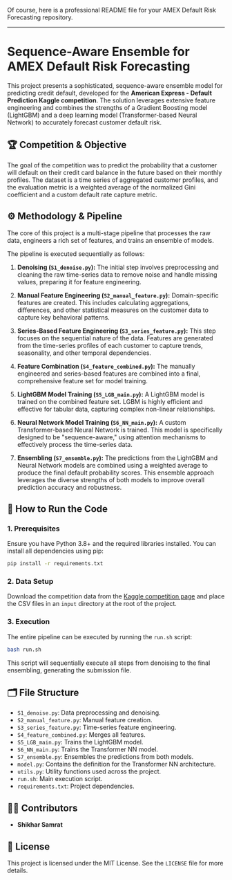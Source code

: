 Of course, here is a professional README file for your AMEX Default Risk Forecasting repository.

-----

# Sequence-Aware Ensemble for AMEX Default Risk Forecasting

This project presents a sophisticated, sequence-aware ensemble model for predicting credit default, developed for the **American Express - Default Prediction Kaggle competition**. The solution leverages extensive feature engineering and combines the strengths of a Gradient Boosting model (LightGBM) and a deep learning model (Transformer-based Neural Network) to accurately forecast customer default risk.

## 🏆 Competition & Objective

The goal of the competition was to predict the probability that a customer will default on their credit card balance in the future based on their monthly profiles. The dataset is a time series of aggregated customer profiles, and the evaluation metric is a weighted average of the normalized Gini coefficient and a custom default rate capture metric.

## ⚙️ Methodology & Pipeline

The core of this project is a multi-stage pipeline that processes the raw data, engineers a rich set of features, and trains an ensemble of models.

The pipeline is executed sequentially as follows:

1.  **Denoising (`S1_denoise.py`):** The initial step involves preprocessing and cleaning the raw time-series data to remove noise and handle missing values, preparing it for feature engineering.

2.  **Manual Feature Engineering (`S2_manual_feature.py`):** Domain-specific features are created. This includes calculating aggregations, differences, and other statistical measures on the customer data to capture key behavioral patterns.

3.  **Series-Based Feature Engineering (`S3_series_feature.py`):** This step focuses on the sequential nature of the data. Features are generated from the time-series profiles of each customer to capture trends, seasonality, and other temporal dependencies.

4.  **Feature Combination (`S4_feature_combined.py`):** The manually engineered and series-based features are combined into a final, comprehensive feature set for model training.

5.  **LightGBM Model Training (`S5_LGB_main.py`):** A LightGBM model is trained on the combined feature set. LGBM is highly efficient and effective for tabular data, capturing complex non-linear relationships.

6.  **Neural Network Model Training (`S6_NN_main.py`):** A custom Transformer-based Neural Network is trained. This model is specifically designed to be "sequence-aware," using attention mechanisms to effectively process the time-series data.

7.  **Ensembling (`S7_ensemble.py`):** The predictions from the LightGBM and Neural Network models are combined using a weighted average to produce the final default probability scores. This ensemble approach leverages the diverse strengths of both models to improve overall prediction accuracy and robustness.

## 🚀 How to Run the Code

### 1\. Prerequisites

Ensure you have Python 3.8+ and the required libraries installed. You can install all dependencies using pip:

```bash
pip install -r requirements.txt
```

### 2\. Data Setup

Download the competition data from the [Kaggle competition page](https://www.kaggle.com/competitions/amex-default-prediction/data) and place the CSV files in an `input` directory at the root of the project.

### 3\. Execution

The entire pipeline can be executed by running the `run.sh` script:

```bash
bash run.sh
```

This script will sequentially execute all steps from denoising to the final ensembling, generating the submission file.

## 🗂️ File Structure

  * `S1_denoise.py`: Data preprocessing and denoising.
  * `S2_manual_feature.py`: Manual feature creation.
  * `S3_series_feature.py`: Time-series feature engineering.
  * `S4_feature_combined.py`: Merges all features.
  * `S5_LGB_main.py`: Trains the LightGBM model.
  * `S6_NN_main.py`: Trains the Transformer NN model.
  * `S7_ensemble.py`: Ensembles the predictions from both models.
  * `model.py`: Contains the definition for the Transformer NN architecture.
  * `utils.py`: Utility functions used across the project.
  * `run.sh`: Main execution script.
  * `requirements.txt`: Project dependencies.

## 👨‍💻 Contributors

  * **Shikhar Samrat**

## 📜 License

This project is licensed under the MIT License. See the `LICENSE` file for more details.
